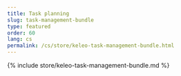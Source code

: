 ```yaml
---
title: Task planning
slug: task-management-bundle
type: featured
order: 60
lang: cs
permalink: /cs/store/keleo-task-management-bundle.html
---
```


{% include store/keleo-task-management-bundle.md %}
